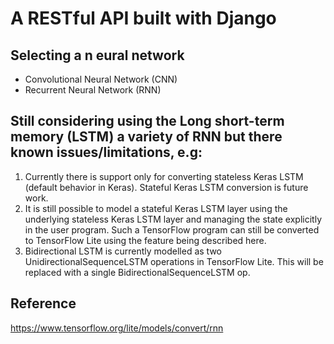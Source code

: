 # A RESTful API built with Django 
## Selecting a n eural network
- Convolutional Neural Network (CNN)
- Recurrent Neural Network (RNN)


## Still considering using the Long short-term memory (LSTM) a variety of RNN but there known issues/limitations, e.g:

1. Currently there is support only for converting stateless Keras LSTM (default behavior in Keras). Stateful Keras LSTM conversion is future work.
2. It is still possible to model a stateful Keras LSTM layer using the underlying stateless Keras LSTM layer and managing the state explicitly in the user program. Such a TensorFlow program can still be converted to TensorFlow Lite using the feature being described here.
3. Bidirectional LSTM is currently modelled as two UnidirectionalSequenceLSTM operations in TensorFlow Lite. This will be replaced with a single BidirectionalSequenceLSTM op.



## Reference
https://www.tensorflow.org/lite/models/convert/rnn
